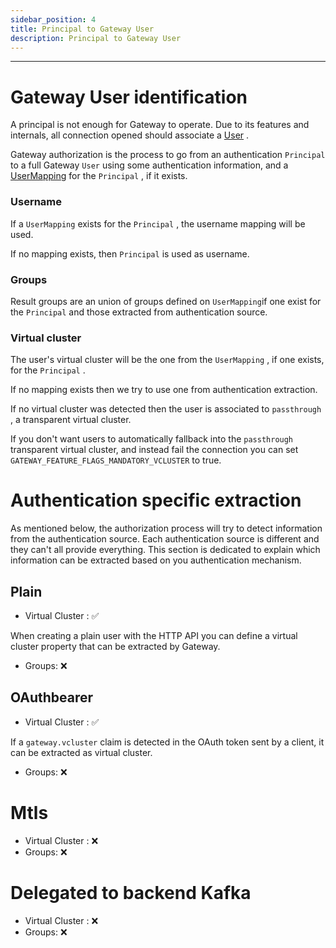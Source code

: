 ```yaml
---
sidebar_position: 4
title: Principal to Gateway User 
description: Principal to Gateway User 
---
```

---

# Gateway User identification

A principal is not enough for Gateway to operate. Due to its features and internals, all connection opened should associate a [User](03-User.md) .

Gateway authorization is the process to go from an authentication `Principal` to a full Gateway `User` using some authentication information, and a [UserMapping](03-User.md#user-mapping) for the `Principal` , if it exists.

### Username

If a `UserMapping` exists for the `Principal` , the username mapping will be used.

If no mapping exists, then `Principal` is used as username.

### Groups

Result groups are an union of groups defined on `UserMapping`if one exist for the `Principal` and those extracted from authentication source.

### Virtual cluster

The user's virtual cluster will be the one from the `UserMapping` , if one exists, for the `Principal` .

If no mapping exists then we try to use one from authentication extraction.

If no virtual cluster was detected then the user is associated to `passthrough` , a transparent virtual cluster.

If you don't want users to automatically fallback into the `passthrough` transparent virtual cluster, and instead fail the connection you can set `GATEWAY_FEATURE_FLAGS_MANDATORY_VCLUSTER` to true.

# Authentication specific extraction

As mentioned below, the authorization process will try to detect information from the authentication source. Each authentication source is different and they can't all provide everything. This section is dedicated to explain which information can be extracted based on you authentication mechanism.

## Plain

-   Virtual Cluster : ✅

When creating a plain user with the HTTP API you can define a virtual cluster property that can be extracted by Gateway.

-   Groups: ❌

## OAuthbearer

-   Virtual Cluster : ✅

If a `gateway.vcluster` claim is detected in the OAuth token sent by a client, it can be extracted as virtual cluster.

-   Groups: ❌

# Mtls

-   Virtual Cluster : ❌
-   Groups: ❌

# Delegated to backend Kafka

-   Virtual Cluster : ❌
-   Groups: ❌

          